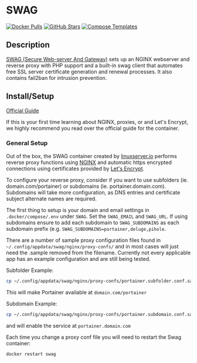 # SWAG

[![Docker Pulls](https://img.shields.io/docker/pulls/linuxserver/swag?style=flat-square&color=607D8B&label=docker%20pulls&logo=docker)](https://hub.docker.com/r/linuxserver/swag)
[![GitHub Stars](https://img.shields.io/github/stars/linuxserver/docker-swag?style=flat-square&color=607D8B&label=github%20stars&logo=github)](https://github.com/linuxserver/docker-swag)
[![Compose Templates](https://img.shields.io/static/v1?style=flat-square&color=607D8B&label=compose&message=templates)](https://github.com/GhostWriters/DockSTARTer/tree/master/compose/.apps/swag)

## Description

[SWAG (Secure Web-server And Gateway)](https://github.com/linuxserver/docker-swag) sets up an NGINX webserver and reverse proxy with PHP support and a built-in swag client that automates free SSL server certificate generation and renewal processes. It also contains fail2ban for intrusion prevention.

## Install/Setup

[Official Guide](https://docs.linuxserver.io/general/swag)

If this is your first time learning about NGINX, proxies, or and Let's Encrypt, we highly recommend you read over the official guide for the container.

### General Setup

Out of the box, the SWAG container created by [linuxserver.io](https://www.linuxserver.io/) performs reverse proxy functions using [NGINX](https://www.nginx.com/) and automatic https encrypted connections using certificates provided by [Let's Encrypt](https://letsencrypt.org/).

To configure your reverse proxy, consider if you want to use subfolders (ie. domain.com/portainer) or subdomains (ie. portainer.domain.com). Subdomains will take more configuration, as DNS entries and certificate subject alternate names are required.

The first thing to setup is your domain and email settings in `.docker/compose/.env` under `SWAG`. Set the `SWAG_EMAIL` and `SWAG_URL`. If using subdomains ensure to add each subdomain to `SWAG_SUBDOMAINS` as each subdomain prefix (e.g. `SWAG_SUBDOMAINS=portainer,deluge,pihole`.

There are a number of sample proxy configuration files found in `~/.config/appdata/swag/nginx/proxy-confs/` and in most cases will just need the .sample removed from the filename. Currently not every applicable app has an example configuration and are still being tested.

Subfolder Example:

```bash
cp ~/.config/appdata/swag/nginx/proxy-confs/portainer.subfolder.conf.sample ~/.config/appdata/swag/nginx/proxy-confs/portainer.subfolder.conf
```

This will make Portainer available at `domain.com/portainer`

Subdomain Example:

```bash
cp ~/.config/appdata/swag/nginx/proxy-confs/portainer.subdomain.conf.sample ~/.config/appdata/swag/nginx/proxy-confs/portainer.subdomain.conf
```

and will enable the service at `portainer.domain.com`

Each time you change a proxy conf file you will need to restart the Swag container:

```bash
docker restart swag
```

